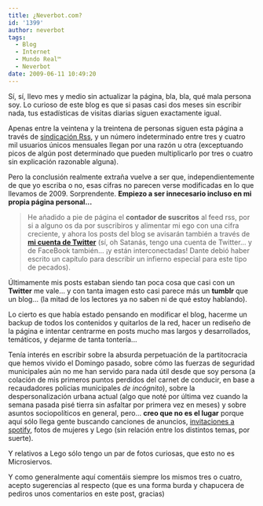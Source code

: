 ```yaml
---
title: ¿Neverbot.com?
id: '1399'
author: neverbot
tags:
  - Blog
  - Internet
  - Mundo Real™
  - Neverbot
date: 2009-06-11 10:49:20
---
```


Sí, sí, llevo mes y medio sin actualizar la página, bla, bla, qué mala persona soy. Lo curioso de este blog es que si pasas casi dos meses sin escribir nada, tus estadísticas de visitas diarias siguen exactamente igual.

Apenas entre la veintena y la treintena de personas siguen esta página a través de [sindicación Rss](feed://http//www.neverbot.com/feed/), y un número indeterminado entre tres y cuatro mil usuarios únicos mensuales llegan por una razón u otra (exceptuando picos de algún post determinado que pueden multiplicarlo por tres o cuatro sin explicación razonable alguna).

Pero la conclusión realmente extraña vuelve a ser que, independientemente de que yo escriba o no, esas cifras no parecen verse modificadas en lo que llevamos de 2009. Sorprendente. **Empiezo a ser innecesario incluso en mi propia página personal...**

> He añadido a pie de página el **contador de suscritos** al feed rss, por si a alguno os da por suscribiros y alimentar mi ego con una cifra creciente, y ahora los posts del blog se avisarán también a través de **[mi cuenta de Twitter](http://twitter.com/neverbot)** (sí, oh Satanás, tengo una cuenta de Twitter... y de FaceBook también... ¡y están interconectadas! Dante debió haber escrito un capítulo para describir un infierno especial para este tipo de pecados).

Últimamente mis posts estaban siendo tan poca cosa que casi con un **Twitter** me vale... y con tanta imagen esto casi parece más un **tumblr** que un blog... (la mitad de los lectores ya no saben ni de qué estoy hablando).

Lo cierto es que había estado pensando en modificar el blog, hacerme un backup de todos los contenidos y quitarlos de la red, hacer un rediseño de la página e intentar centrarme en posts mucho mas largos y desarrollados, temáticos, y dejarme de tanta tontería...

Tenía interés en escribir sobre la absurda perpetuación de la partitocracia que hemos vivido el Domingo pasado, sobre cómo las fuerzas de seguridad municipales aún no me han servido para nada útil desde que soy persona (a colación de mis primeros puntos perdidos del carnet de conducir, en base a recaudadores policias municipales _de incógnito_), sobre la despersonalización urbana actual (algo que noté por última vez cuando la semana pasada pisé tierra sin asfaltar por primera vez en meses) y sobre asuntos sociopolíticos en general, pero... **creo que no es el lugar** porque aquí sólo llega gente buscando canciones de anuncios, [invitaciones a spotify](https://www.neverbot.com/musica/probando-spotify-y-como-hacerlo-sin-invitaciones/), fotos de mujeres y Lego (sin relación entre los distintos temas, por suerte).

Y relativos a Lego sólo tengo un par de fotos curiosas, que esto no es Microsiervos.

Y como generalmente aquí comentáis siempre los mismos tres o cuatro, acepto sugerencias al respecto (que es una forma burda y chapucera de pediros unos comentarios en este post, gracias)